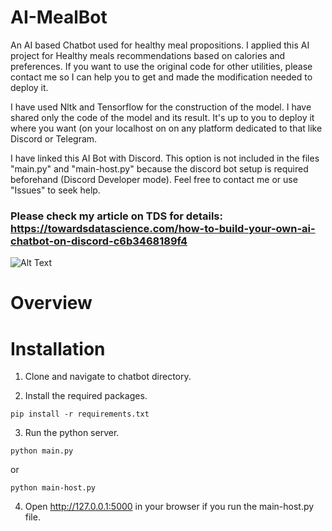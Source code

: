 # AI-MealBot
An AI based Chatbot used for healthy meal propositions. I applied this AI project for Healthy meals recommendations based on calories and preferences. If you want to use the original code for other utilities, please contact me so I can help you to get and made the modification needed to deploy it. 

I have used Nltk and Tensorflow for the construction of the model. I have shared only the code of the model and its result. It's up to you to deploy it where you want (on your localhost on on any platform dedicated to that like Discord or Telegram. 

I have linked this AI Bot with Discord. This option is not included in the files "main.py" and "main-host.py" because the discord bot setup is required beforehand (Discord Developer mode). Feel free to contact me or use "Issues" to seek help.

### Please check my article on TDS for details: https://towardsdatascience.com/how-to-build-your-own-ai-chatbot-on-discord-c6b3468189f4

![Alt Text](https://media.giphy.com/media/hVlYEexgKvttKtqhFx/giphy.gif)

# Overview

# Installation
1. Clone and navigate to chatbot directory.

2. Install the required packages.
```
pip install -r requirements.txt
```

3. Run the python server.
```
python main.py 
```
or 
```
python main-host.py
```

4. Open http://127.0.0.1:5000 in your browser if you run the main-host.py file.

